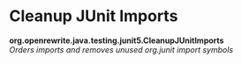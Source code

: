 # Cleanup JUnit Imports

**org.openrewrite.java.testing.junit5.CleanupJUnitImports**  
_Orders imports and removes unused org.junit import symbols_

